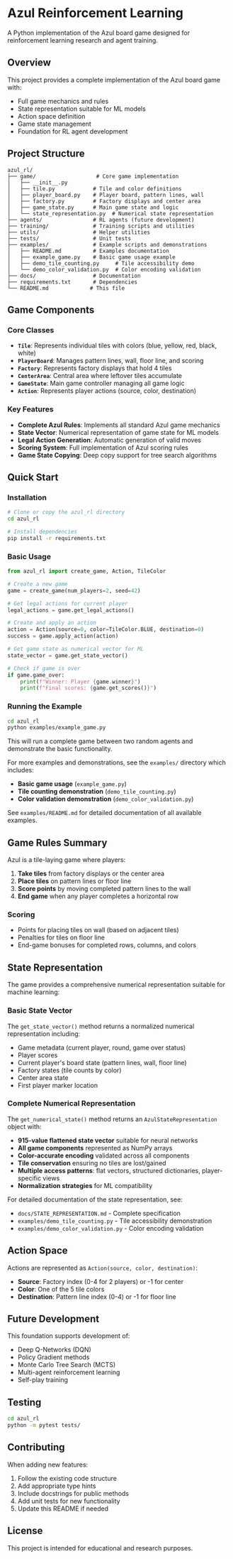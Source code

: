 # Azul Reinforcement Learning

A Python implementation of the Azul board game designed for reinforcement learning research and agent training.

## Overview

This project provides a complete implementation of the Azul board game with:
- Full game mechanics and rules
- State representation suitable for ML models
- Action space definition
- Game state management
- Foundation for RL agent development

## Project Structure

```
azul_rl/
├── game/                   # Core game implementation
│   ├── __init__.py
│   ├── tile.py            # Tile and color definitions
│   ├── player_board.py    # Player board, pattern lines, wall
│   ├── factory.py         # Factory displays and center area
│   ├── game_state.py      # Main game state and logic
│   └── state_representation.py  # Numerical state representation
├── agents/                # RL agents (future development)
├── training/              # Training scripts and utilities
├── utils/                 # Helper utilities
├── tests/                 # Unit tests
├── examples/              # Example scripts and demonstrations
│   ├── README.md          # Examples documentation
│   ├── example_game.py    # Basic game usage example
│   ├── demo_tile_counting.py     # Tile accessibility demo
│   └── demo_color_validation.py  # Color encoding validation
├── docs/                  # Documentation
├── requirements.txt       # Dependencies
└── README.md             # This file
```

## Game Components

### Core Classes

- **`Tile`**: Represents individual tiles with colors (blue, yellow, red, black, white)
- **`PlayerBoard`**: Manages pattern lines, wall, floor line, and scoring
- **`Factory`**: Represents factory displays that hold 4 tiles
- **`CenterArea`**: Central area where leftover tiles accumulate
- **`GameState`**: Main game controller managing all game logic
- **`Action`**: Represents player actions (source, color, destination)

### Key Features

- **Complete Azul Rules**: Implements all standard Azul game mechanics
- **State Vector**: Numerical representation of game state for ML models
- **Legal Action Generation**: Automatic generation of valid moves
- **Scoring System**: Full implementation of Azul scoring rules
- **Game State Copying**: Deep copy support for tree search algorithms

## Quick Start

### Installation

```bash
# Clone or copy the azul_rl directory
cd azul_rl

# Install dependencies
pip install -r requirements.txt
```

### Basic Usage

```python
from azul_rl import create_game, Action, TileColor

# Create a new game
game = create_game(num_players=2, seed=42)

# Get legal actions for current player
legal_actions = game.get_legal_actions()

# Create and apply an action
action = Action(source=0, color=TileColor.BLUE, destination=0)
success = game.apply_action(action)

# Get game state as numerical vector for ML
state_vector = game.get_state_vector()

# Check if game is over
if game.game_over:
    print(f"Winner: Player {game.winner}")
    print(f"Final scores: {game.get_scores()}")
```

### Running the Example

```bash
cd azul_rl
python examples/example_game.py
```

This will run a complete game between two random agents and demonstrate the basic functionality.

For more examples and demonstrations, see the `examples/` directory which includes:
- **Basic game usage** (`example_game.py`)
- **Tile counting demonstration** (`demo_tile_counting.py`)
- **Color validation demonstration** (`demo_color_validation.py`)

See `examples/README.md` for detailed documentation of all available examples.

## Game Rules Summary

Azul is a tile-laying game where players:

1. **Take tiles** from factory displays or the center area
2. **Place tiles** on pattern lines or floor line
3. **Score points** by moving completed pattern lines to the wall
4. **End game** when any player completes a horizontal row

### Scoring
- Points for placing tiles on wall (based on adjacent tiles)
- Penalties for tiles on floor line
- End-game bonuses for completed rows, columns, and colors

## State Representation

The game provides a comprehensive numerical representation suitable for machine learning:

### Basic State Vector
The `get_state_vector()` method returns a normalized numerical representation including:

- Game metadata (current player, round, game over status)
- Player scores
- Current player's board state (pattern lines, wall, floor line)
- Factory states (tile counts by color)
- Center area state
- First player marker location

### Complete Numerical Representation
The `get_numerical_state()` method returns an `AzulStateRepresentation` object with:

- **915-value flattened state vector** suitable for neural networks
- **All game components** represented as NumPy arrays
- **Color-accurate encoding** validated across all components
- **Tile conservation** ensuring no tiles are lost/gained
- **Multiple access patterns**: flat vectors, structured dictionaries, player-specific views
- **Normalization strategies** for ML compatibility

For detailed documentation of the state representation, see:
- `docs/STATE_REPRESENTATION.md` - Complete specification
- `examples/demo_tile_counting.py` - Tile accessibility demonstration
- `examples/demo_color_validation.py` - Color encoding validation

## Action Space

Actions are represented as `Action(source, color, destination)`:
- **Source**: Factory index (0-4 for 2 players) or -1 for center
- **Color**: One of the 5 tile colors
- **Destination**: Pattern line index (0-4) or -1 for floor line

## Future Development

This foundation supports development of:
- Deep Q-Networks (DQN)
- Policy Gradient methods
- Monte Carlo Tree Search (MCTS)
- Multi-agent reinforcement learning
- Self-play training

## Testing

```bash
cd azul_rl
python -m pytest tests/
```

## Contributing

When adding new features:
1. Follow the existing code structure
2. Add appropriate type hints
3. Include docstrings for public methods
4. Add unit tests for new functionality
5. Update this README if needed

## License

This project is intended for educational and research purposes.
